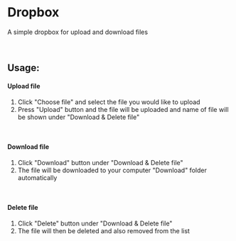 # Dropbox

A simple dropbox for upload and download files

<br>

## Usage:

#### Upload file

1. Click "Choose file" and select the file you would like to upload
2. Press "Upload" button and the file will be uploaded and name of file will be shown under "Download & Delete file"

<br>

#### Download file

1. Click "Download" button under "Download & Delete file"
2. The file will be downloaded to your computer "Download" folder automatically

<br>

#### Delete file

1. Click "Delete" button under "Download & Delete file"
2. The file will then be deleted and also removed from the list
